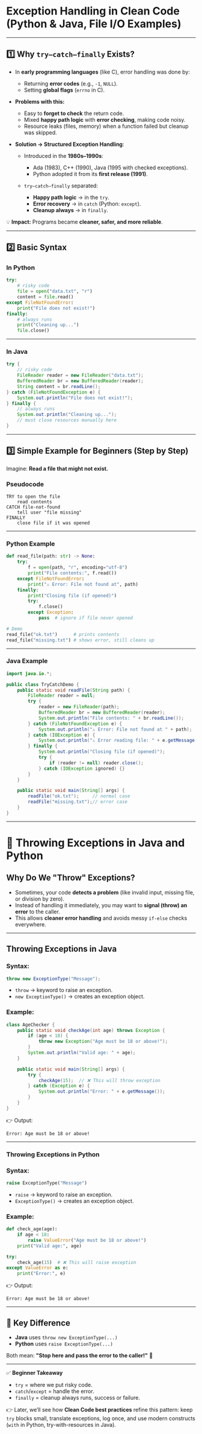 
# Exception Handling in Clean Code (Python & Java, File I/O Examples)

---

## 1️⃣ Why `try–catch–finally` Exists?

* In **early programming languages** (like C), error handling was done by:

  * Returning **error codes** (e.g., `-1`, `NULL`).
  * Setting **global flags** (`errno` in C).
* **Problems with this:**

  * Easy to **forget to check** the return code.
  * Mixed **happy path logic** with **error checking**, making code noisy.
  * Resource leaks (files, memory) when a function failed but cleanup was skipped.
* **Solution → Structured Exception Handling**:

  * Introduced in the **1980s–1990s**:

    * Ada (1983), C++ (1990), Java (1995 with checked exceptions).
    * Python adopted it from its **first release (1991)**.
  * `try–catch–finally` separated:

    * **Happy path logic** → in the `try`.
    * **Error recovery** → in `catch` (Python: `except`).
    * **Cleanup always** → in `finally`.

💡 **Impact:** Programs became **cleaner, safer, and more reliable**.

---

## 2️⃣ Basic Syntax

### In **Python**

```python
try:
    # risky code
    file = open("data.txt", "r")
    content = file.read()
except FileNotFoundError:
    print("File does not exist!")
finally:
    # always runs
    print("Cleaning up...")
    file.close()
```

---

### In **Java**

```java
try {
    // risky code
    FileReader reader = new FileReader("data.txt");
    BufferedReader br = new BufferedReader(reader);
    String content = br.readLine();
} catch (FileNotFoundException e) {
    System.out.println("File does not exist!");
} finally {
    // always runs
    System.out.println("Cleaning up...");
    // must close resources manually here
}
```

---

## 3️⃣ Simple Example for Beginners (Step by Step)

Imagine: **Read a file that might not exist.**

### Pseudocode

```
TRY to open the file
    read contents
CATCH file-not-found
    tell user "file missing"
FINALLY
    close file if it was opened
```

---

### Python Example

```python
def read_file(path: str) -> None:
    try:
        f = open(path, "r", encoding="utf-8")
        print("File contents:", f.read())
    except FileNotFoundError:
        print("⚠️ Error: File not found at", path)
    finally:
        print("Closing file (if opened)")
        try:
            f.close()
        except Exception:
            pass  # ignore if file never opened

# Demo
read_file("ok.txt")      # prints contents
read_file("missing.txt") # shows error, still cleans up
```

---

### Java Example

```java
import java.io.*;

public class TryCatchDemo {
    public static void readFile(String path) {
        FileReader reader = null;
        try {
            reader = new FileReader(path);
            BufferedReader br = new BufferedReader(reader);
            System.out.println("File contents: " + br.readLine());
        } catch (FileNotFoundException e) {
            System.out.println("⚠️ Error: File not found at " + path);
        } catch (IOException e) {
            System.out.println("⚠️ Error reading file: " + e.getMessage());
        } finally {
            System.out.println("Closing file (if opened)");
            try {
                if (reader != null) reader.close();
            } catch (IOException ignored) {}
        }
    }

    public static void main(String[] args) {
        readFile("ok.txt");     // normal case
        readFile("missing.txt");// error case
    }
}
```

---

# 🚀 Throwing Exceptions in Java and Python

##  Why Do We "Throw" Exceptions?

* Sometimes, your code **detects a problem** (like invalid input, missing file, or division by zero).
* Instead of handling it immediately, you may want to **signal (throw) an error** to the caller.
* This allows **cleaner error handling** and avoids messy `if-else` checks everywhere.

---

##  Throwing Exceptions in **Java**

### Syntax:

```java
throw new ExceptionType("Message");
```

* `throw` → keyword to raise an exception.
* `new ExceptionType()` → creates an exception object.

### Example:

```java
class AgeChecker {
    public static void checkAge(int age) throws Exception {
        if (age < 18) {
            throw new Exception("Age must be 18 or above!");
        }
        System.out.println("Valid age: " + age);
    }

    public static void main(String[] args) {
        try {
            checkAge(15);  // ❌ This will throw exception
        } catch (Exception e) {
            System.out.println("Error: " + e.getMessage());
        }
    }
}
```

👉 Output:

```
Error: Age must be 18 or above!
```

---

### Throwing Exceptions in **Python**

### Syntax:

```python
raise ExceptionType("Message")
```

* `raise` → keyword to raise an exception.
* `ExceptionType()` → creates an exception object.

### Example:

```python
def check_age(age):
    if age < 18:
        raise ValueError("Age must be 18 or above!")
    print("Valid age:", age)

try:
    check_age(15)  # ❌ This will raise exception
except ValueError as e:
    print("Error:", e)
```

👉 Output:

```
Error: Age must be 18 or above!
```

---

## 🔑 Key Difference

* **Java** uses `throw new ExceptionType(...)`
* **Python** uses `raise ExceptionType(...)`

Both mean: **"Stop here and pass the error to the caller!"** 🚦


---

✅ **Beginner Takeaway**

* `try` = where we put risky code.
* `catch`/`except` = handle the error.
* `finally` = cleanup always runs, success or failure.

👉 Later, we’ll see how **Clean Code best practices** refine this pattern: keep `try` blocks small, translate exceptions, log once, and use modern constructs (`with` in Python, try-with-resources in Java).

